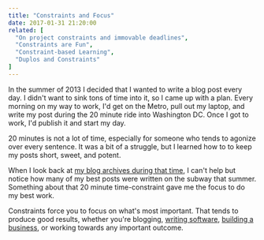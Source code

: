 ```yaml
---
title: "Constraints and Focus"
date: 2017-01-31 21:20:00
related: [
  "On project constraints and immovable deadlines",
  "Constraints are Fun",
  "Constraint-based Learning",
  "Duplos and Constraints"
]
---
```


In the summer of 2013 I decided that I wanted to write a blog post every day. I didn't want to sink tons of time into it, so I came up with a plan. Every morning on my way to work, I'd get on the Metro, pull out my laptop, and write my post during the 20 minute ride into Washington DC. Once I got to work, I'd publish it and start my day.

20 minutes is not a lot of time, especially for someone who tends to agonize over every sentence. It was a bit of a struggle, but I learned how to to keep my posts short, sweet, and potent.

When I look back at [my blog archives during that time](https://www.bryanbraun.com/archives/#y2013), I can't help but notice how many of my best posts were written on the subway that summer. Something about that 20 minute time-constraint gave me the focus to do my best work.

Constraints force you to focus on what's most important. That tends to produce good results, whether you're blogging, [writing software](https://www.bryanbraun.com/2015/02/09/on-project-constraints-and-immovable-deadlines/), [building a business](http://www.businessinsider.com/why-raising-too-much-money-can-harm-your-startup-2016-7), or working towards any important outcome.
